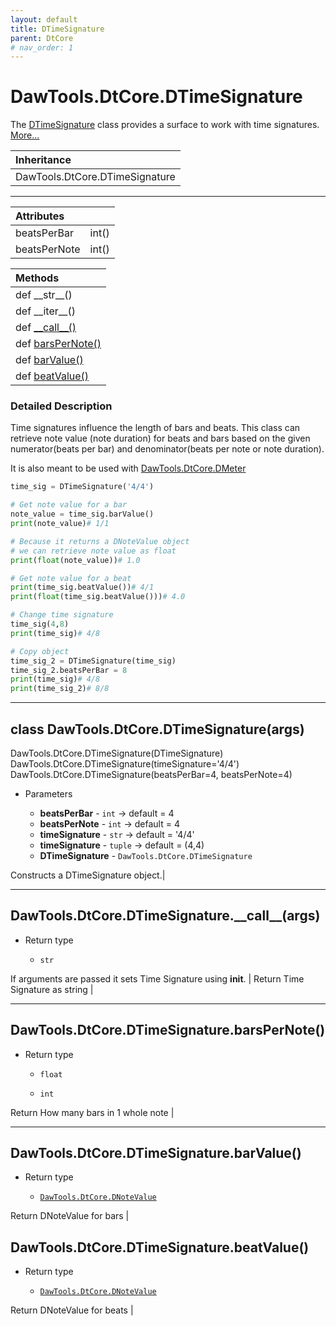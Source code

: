 ```yaml
---
layout: default
title: DTimeSignature
parent: DtCore
# nav_order: 1
---
```


# DawTools.DtCore.DTimeSignature

The [DTimeSignature](dtimesignature.html#class-dawtoolsdtcoredtimesignatureargs) class provides a surface
to work with time signatures. [More...](dtimesignature.html#detailed-description)

| Inheritance            |
|:-----------------------|
| DawTools.DtCore.DTimeSignature|

***

| Attributes|                  |
|:----------|:-----------------|
| beatsPerBar | int() |
| beatsPerNote | int() |

| Methods |
|:----------|
|def \_\_str\_\_()|
|def \_\_iter\_\_()|
|def [\_\_call\_\_()](dtimesignature.html#dawtoolsdtcoredtimesignature__call__args)|
|def [barsPerNote()](dtimesignature.html#dawtoolsdtcoredtimesignaturebarspernote)|
|def [barValue()](dtimesignature.html#dawtoolsdtcoredtimesignaturebarvalue)|
|def [beatValue()](dtimesignature.html#dawtoolsdtcoredtimesignaturebeatvalue)|

### Detailed Description
Time signatures influence the length of bars and beats. This class can retrieve
note value (note duration) for beats and bars based on the given numerator(beats per bar) and
denominator(beats per note or note duration).

It is also meant to be used with [DawTools.DtCore.DMeter](https://madponyinteractive.github.io/DawTools/DtCore/dmeter.html)

```python
time_sig = DTimeSignature('4/4')

# Get note value for a bar
note_value = time_sig.barValue()
print(note_value)# 1/1

# Because it returns a DNoteValue object
# we can retrieve note value as float
print(float(note_value))# 1.0

# Get note value for a beat
print(time_sig.beatValue())# 4/1
print(float(time_sig.beatValue()))# 4.0

# Change time signature
time_sig(4,8)
print(time_sig)# 4/8

# Copy object
time_sig_2 = DTimeSignature(time_sig)
time_sig_2.beatsPerBar = 8
print(time_sig)# 4/8
print(time_sig_2)# 8/8
```

***

## class DawTools.DtCore.DTimeSignature(args)
DawTools.DtCore.DTimeSignature(DTimeSignature)
DawTools.DtCore.DTimeSignature(timeSignature='4/4')
DawTools.DtCore.DTimeSignature(beatsPerBar=4, beatsPerNote=4)

* Parameters

  * **beatsPerBar** - `int` -> default = 4
  * **beatsPerNote** - `int` -> default = 4
  * **timeSignature** - `str` -> default = '4/4'
  * **timeSignature** - `tuple` -> default = (4,4)
  * **DTimeSignature** - `DawTools.DtCore.DTimeSignature`

Constructs a DTimeSignature object.|

***

## DawTools.DtCore.DTimeSignature.\_\_call\_\_(args)

* Return type

  * `str`

If arguments are passed it sets Time Signature using __init__. |
Return Time Signature as string |

***

## DawTools.DtCore.DTimeSignature.barsPerNote()

* Return type

  * `float`

  * `int`

Return How many bars in 1 whole note |

***

## DawTools.DtCore.DTimeSignature.barValue()

* Return type

  * [`DawTools.DtCore.DNoteValue`](https://madponyinteractive.github.io/DawTools/DtCore/dnotevalue.html)

Return DNoteValue for bars |

## DawTools.DtCore.DTimeSignature.beatValue()

* Return type

  * [`DawTools.DtCore.DNoteValue`](https://madponyinteractive.github.io/DawTools/DtCore/dnotevalue.html)

Return DNoteValue for beats |
